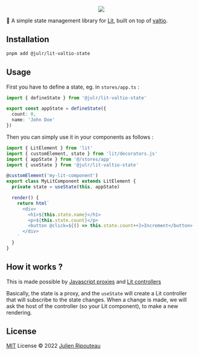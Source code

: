 <p align="center">
  <img src="https://user-images.githubusercontent.com/8337858/188330463-526c1448-9405-423c-b3c6-af7927723ca9.png">
</p>

🏪 A simple state management library for [Lit](https://lit.dev), built on top of [valtio](https://valtio.pmnd.rs/).

## Installation
  
```sh
pnpm add @julr/lit-valtio-state
```

## Usage

First you have to define a state, eg. in `stores/app.ts` : 

```ts
import { defineState } from '@julr/lit-valtio-state'

export const appState = defineState({
  count: 0,
  name: 'John Doe'
})
```

Then you can simply use it in your components as follows : 
```ts
import { LitElement } from 'lit'
import { customElement, state } from 'lit/decorators.js'
import { appState } from '@/stores/app'
import { useState } from '@julr/lit-valtio-state'

@customElement('my-lit-component')
export class MyLitComponent extends LitElement {
  private state = useState(this, appState)

  render() {
    return html`
      <div>
        <h1>${this.state.name}</h1>
        <p>${this.state.count}</p>
        <button @click=${() => this.state.count++}>Increment</button>
      </div>
    `
  }
}
```

## How it works ? 

This is made possible by [Javascript proxies](https://developer.mozilla.org/fr/docs/Web/JavaScript/Reference/Global_Objects/Proxy) and [Lit controllers](https://lit.dev/docs/composition/controllers/)

Basically, the state is a proxy, and the `useState` will create a Lit controller that will subscribe to the state changes. When a change is made, we will ask the host of the controller (so your Lit component), to make a new rendering.

## License

[MIT](./LICENSE.md) License © 2022 [Julien Ripouteau](https://github.com/Julien-R44)
